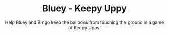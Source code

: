 ---
id: 1
title: Bluey - Keepy Uppy
subtitle: Help Bluey and Bingo keep the balloons from touching the ground in a game of Keepy Uppy!
image: /assets/img/resources/bluey_keepyuppy_800x544.jpeg
link: https://www.bluey.tv/play/game-keepy-uppy/
alt: 

caption:
  title: Bluey
  thumbnail: /assets/img/resources/bluey_keepyuppy_800x544.jpeg

tags: [kids, web]
categories: games
---